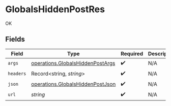 # GlobalsHiddenPostRes

OK


## Fields

| Field                                                                                       | Type                                                                                        | Required                                                                                    | Description                                                                                 |
| ------------------------------------------------------------------------------------------- | ------------------------------------------------------------------------------------------- | ------------------------------------------------------------------------------------------- | ------------------------------------------------------------------------------------------- |
| `args`                                                                                      | [operations.GlobalsHiddenPostArgs](../../../sdk/models/operations/globalshiddenpostargs.md) | :heavy_check_mark:                                                                          | N/A                                                                                         |
| `headers`                                                                                   | Record<string, *string*>                                                                    | :heavy_check_mark:                                                                          | N/A                                                                                         |
| `json`                                                                                      | [operations.GlobalsHiddenPostJson](../../../sdk/models/operations/globalshiddenpostjson.md) | :heavy_check_mark:                                                                          | N/A                                                                                         |
| `url`                                                                                       | *string*                                                                                    | :heavy_check_mark:                                                                          | N/A                                                                                         |
